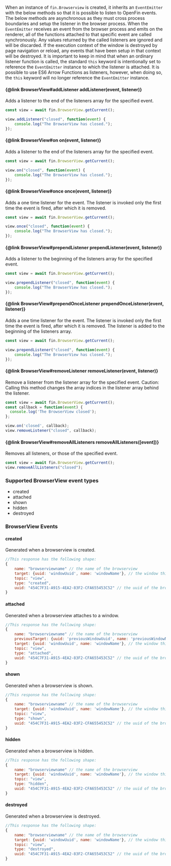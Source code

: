 When an instance of `fin.Browserview` is created, it inherits an `EventEmitter` with the below methods so that it is possible to listen to OpenFin events. The below methods are asynchronous as they must cross process boundaries and setup the listener in the browser process.  When the `EventEmitter` receives an event from the browser process and emits on the renderer, all of the functions attached to that specific event are called synchronously.  Any values returned by the called listeners are ignored and will be discarded.  If the execution context of the window is destroyed by page navigation or reload, any events that have been setup in that context will be destroyed.
It is important to keep in mind that when an ordinary listener function is called, the standard `this` keyword is intentionally set to reference the `EventEmitter` instance to which the listener is attached.  It is possible to use ES6 Arrow Functions as listeners, however, when doing so, the `this` keyword will no longer reference the `EventEmitter` instance.

#### {@link BrowserView#addListener addListener(event, listener)}
Adds a listener to the end of the listeners array for the specified event.
```js
const view = await fin.BrowserView.getCurrent();

view.addListener("closed", function(event) {
    console.log("The BrowserView has closed.");
});
```

#### {@link BrowserView#on on(event, listener)}
Adds a listener to the end of the listeners array for the specified event.
```js
const view = await fin.BrowserView.getCurrent();

view.on("closed", function(event) {
    console.log("The BrowserView has closed.");
});
```

#### {@link BrowserView#once once(event, listener)}
Adds a one time listener for the event. The listener is invoked only the first time the event is fired, after which it is removed.
```js
const view = await fin.BrowserView.getCurrent();

view.once("closed", function(event) {
    console.log("The BrowserView has closed.");
});
```

#### {@link BrowserView#prependListener prependListener(event, listener)}
Adds a listener to the beginning of the listeners array for the specified event.
```js
const view = await fin.BrowserView.getCurrent();

view.prependListener("closed", function(event) {
    console.log("The BrowserView has closed.");
});
```

#### {@link BrowserView#prependOnceListener prependOnceListener(event, listener)}
Adds a one time listener for the event. The listener is invoked only the first time the event is fired, after which it is removed. The listener is added to the beginning of the listeners array.
```js
const view = await fin.BrowserView.getCurrent();

view.prependListener("closed", function(event) {
    console.log("The BrowserView has closed.");
});
```

#### {@link BrowserView#removeListener removeListener(event, listener)}
Remove a listener from the listener array for the specified event. Caution: Calling this method changes the array indices in the listener array behind the listener.
```js
const view = await fin.BrowserView.getCurrent();
const callback = function(event) {
  console.log('The BrowserView closed');
};

view.on('closed', callback);
view.removeListener("closed", callback);
```

#### {@link BrowserView#removeAllListeners removeAllListeners([event])}
Removes all listeners, or those of the specified event.
```js
const view = await fin.BrowserView.getCurrent();
view.removeAllListeners("closed");
```

### Supported BrowserView event types

* created
* attached
* shown
* hidden
* destroyed

### BrowserView Events

#### created
Generated when a browserview is created.
```js
//This response has the following shape:
{
    name: "browserviewname" // the name of the browserview
    target: {uuid: 'windowUuid', name: 'windowName'}, // the window this browserview will attach to
    topic: "view",
    type: "created",
    uuid: "454C7F31-A915-4EA2-83F2-CFA655453C52" // the uuid of the browserview
}
```

#### attached
Generated when a browserview attaches to a window.
```js
//This response has the following shape:
{
    name: "browserviewname" // the name of the browserview
    previousTarget: {uuid: 'previousWindowUuid', name: 'previousWindowName'}, // the window this browserview was previously attached to
    target: {uuid: 'windowUuid', name: 'windowName'}, // the window this browserview will attach to
    topic: "view",
    type: "attached",
    uuid: "454C7F31-A915-4EA2-83F2-CFA655453C52" // the uuid of the browserview
}
```

#### shown
Generated when a browserview is shown.
```js
//This response has the following shape:
{
    name: "browserviewname" // the name of the browserview
    target: {uuid: 'windowUuid', name: 'windowName'}, // the window this browserview is attached to
    topic: "view",
    type: "shown",
    uuid: "454C7F31-A915-4EA2-83F2-CFA655453C52" // the uuid of the browserview
}
```

#### hidden
Generated when a browserview is hidden.
```js
//This response has the following shape:
{
    name: "browserviewname" // the name of the browserview
    target: {uuid: 'windowUuid', name: 'windowName'}, // the window this browserview is attached to
    topic: "view",
    type: "hidden",
    uuid: "454C7F31-A915-4EA2-83F2-CFA655453C52" // the uuid of the browserview
}
```

#### destroyed
Generated when a browserview is destroyed.
```js
//This response has the following shape:
{
    name: "browserviewname" // the name of the browserview
    target: {uuid: 'windowUuid', name: 'windowName'}, // the window this browserview was attached to
    topic: "view",
    type: "destroyed",
    uuid: "454C7F31-A915-4EA2-83F2-CFA655453C52" // the uuid of the browserview
}
```